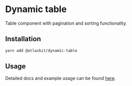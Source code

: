 # Dynamic table

Table component with pagination and sorting functionality.

## Installation

```sh
yarn add @atlaskit/dynamic-table
```

## Usage

Detailed docs and example usage can be found
[here](https://atlassian.design/components/dynamic-table/usage).
